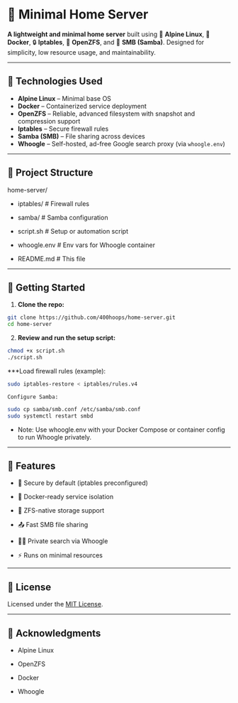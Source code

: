 # 🏡 Minimal Home Server

**A lightweight and minimal home server** built using 🐧 **Alpine Linux**, 🐳 **Docker**, 🔒 **Iptables**, 💾 **OpenZFS**, and 📁 **SMB (Samba)**. Designed for simplicity, low resource usage, and maintainability.

---

## 🔧 Technologies Used

- **Alpine Linux** – Minimal base OS
- **Docker** – Containerized service deployment
- **OpenZFS** – Reliable, advanced filesystem with snapshot and compression support
- **Iptables** – Secure firewall rules
- **Samba (SMB)** – File sharing across devices
- **Whoogle** – Self-hosted, ad-free Google search proxy (via `whoogle.env`)

---

## 📁 Project Structure

home-server/

- iptables/ # Firewall rules

-  samba/ # Samba configuration

- script.sh # Setup or automation script

- whoogle.env # Env vars for Whoogle container

-  README.md # This file


---

## 🚀 Getting Started

1. **Clone the repo:**

```bash
git clone https://github.com/400hoops/home-server.git
cd home-server
```

2. **Review and run the setup script:**

```bash
chmod +x script.sh
./script.sh
```
***Load firewall rules (example):

```bash
sudo iptables-restore < iptables/rules.v4
```

    Configure Samba:
```bash
sudo cp samba/smb.conf /etc/samba/smb.conf
sudo systemctl restart smbd
```
- Note: Use whoogle.env with your Docker Compose or container config to run Whoogle privately.

---

## 📌 Features

- 🔐 Secure by default (iptables preconfigured)

- 🐳 Docker-ready service isolation

- 💾 ZFS-native storage support

- 📤 Fast SMB file sharing

- 🕵️‍♂️ Private search via Whoogle

- ⚡ Runs on minimal resources

---

## 📄 License

Licensed under the [MIT License](LICENSE).

---

## 🙌 Acknowledgments

- Alpine Linux

- OpenZFS

- Docker

- Whoogle
